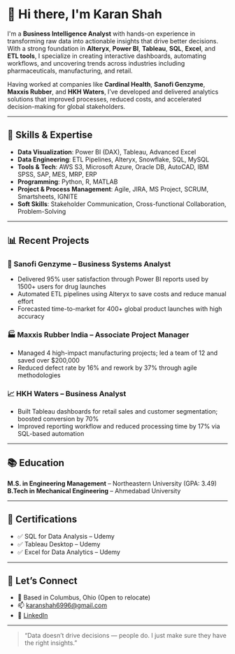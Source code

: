 # 👋 Hi there, I'm Karan Shah

I'm a **Business Intelligence Analyst** with hands-on experience in transforming raw data into actionable insights that drive better decisions. With a strong foundation in **Alteryx**, **Power BI**, **Tableau**, **SQL**, **Excel**, and **ETL tools**, I specialize in creating interactive dashboards, automating workflows, and uncovering trends across industries including pharmaceuticals, manufacturing, and retail.

Having worked at companies like **Cardinal Health**, **Sanofi Genzyme**, **Maxxis Rubber**, and **HKH Waters**, I’ve developed and delivered analytics solutions that improved processes, reduced costs, and accelerated decision-making for global stakeholders.

---

## 💼 Skills & Expertise

- **Data Visualization**: Power BI (DAX), Tableau, Advanced Excel  
- **Data Engineering**: ETL Pipelines, Alteryx, Snowflake, SQL, MySQL  
- **Tools & Tech**: AWS S3, Microsoft Azure, Oracle DB, AutoCAD, IBM SPSS, SAP, MES, MRP, ERP  
- **Programming**: Python, R, MATLAB  
- **Project & Process Management**: Agile, JIRA, MS Project, SCRUM, Smartsheets, IGNITE  
- **Soft Skills**: Stakeholder Communication, Cross-functional Collaboration, Problem-Solving

---

## 📊 Recent Projects

### 🧪 Sanofi Genzyme – Business Systems Analyst
- Delivered 95% user satisfaction through Power BI reports used by 1500+ users for drug launches
- Automated ETL pipelines using Alteryx to save costs and reduce manual effort
- Forecasted time-to-market for 400+ global product launches with high accuracy

### 🏭 Maxxis Rubber India – Associate Project Manager
- Managed 4 high-impact manufacturing projects; led a team of 12 and saved over $200,000
- Reduced defect rate by 16% and rework by 37% through agile methodologies

### 📈 HKH Waters – Business Analyst
- Built Tableau dashboards for retail sales and customer segmentation; boosted conversion by 70%
- Improved reporting workflow and reduced processing time by 17% via SQL-based automation

---

## 📚 Education

**M.S. in Engineering Management** – Northeastern University (GPA: 3.49)  
**B.Tech in Mechanical Engineering** – Ahmedabad University

---

## 🏅 Certifications

- ✅ SQL for Data Analysis – Udemy  
- ✅ Tableau Desktop – Udemy  
- ✅ Excel for Data Analytics – Udemy  

---

## 🤝 Let’s Connect

- 📍 Based in Columbus, Ohio (Open to relocate)
- 📫 karanshah6996@gmail.com  
- 💼 [LinkedIn](https://linkedin.com/in/karan-shah)

---

> “Data doesn’t drive decisions — people do. I just make sure they have the right insights.”
